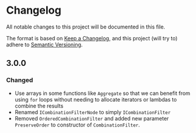 # Changelog

All notable changes to this project will be documented in this file.

The format is based on [Keep a Changelog](https://keepachangelog.com/en/1.0.0/),
and this project (will try to) adhere to [Semantic Versioning](https://semver.org/spec/v2.0.0.html).

## 3.0.0

### Changed

- Use arrays in some functions like `Aggregate` so that we can benefit from using `for` loops without needing to allocate iterators or lambdas to combine the results
- Renamed `ICombinationFilterNode` to simply `ICombinationFilter`
- Removed `OrderedCombinationFilter` and added new parameter `PreserveOrder` to constructor of `CombinationFilter`.
